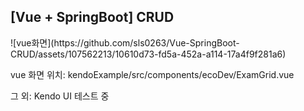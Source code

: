 <h2>[Vue + SpringBoot] CRUD</h2>
![vue화면](https://github.com/sls0263/Vue-SpringBoot-CRUD/assets/107562213/10610d73-fd5a-452a-a114-17a4f9f281a6)
<p>vue 화면 위치: kendoExample/src/components/ecoDev/ExamGrid.vue</p>
<p>그 외: Kendo UI 테스트 중</p>
